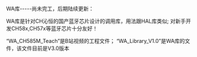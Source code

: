 WA库-----尚未完工，后期陆续更新：

WA库是针对CH沁恒的国产蓝牙芯片设计的调用库，用法跟HAL库类似;
对新手开发CH58x,CH57x等蓝牙芯片十分友好！

“WA_CH585M_Teach”是B站视频的工程文件；
“WA_Library_V1.0”是WA库的文件，该文件目前是V3.0版本
